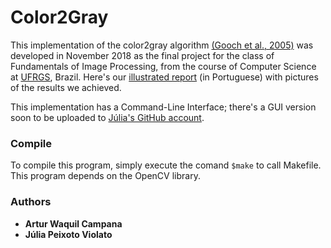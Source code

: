 # Color2Gray
This implementation of the color2gray algorithm [(Gooch et al., 2005)](http://www.cs.northwestern.edu/~ago820/color2gray/) was developed in November 2018 as the final project for the class of Fundamentals of Image Processing, from the course of Computer Science at [UFRGS](http://www.inf.ufrgs.br/site/en/), Brazil. Here's our [illustrated report](http://inf.ufrgs.br/~awcampana/works/color2gray.pdf) (in Portuguese) with pictures of the results we achieved. 

This implementation has a Command-Line Interface; there's a GUI version soon to be uploaded to [Júlia's GitHub account](https://github.com/juviolato/color2gray).

### Compile
To compile this program, simply execute the comand ```$make``` to call Makefile. This program depends on the OpenCV library.

### Authors
* **Artur Waquil Campana**
* **Júlia Peixoto Violato**
